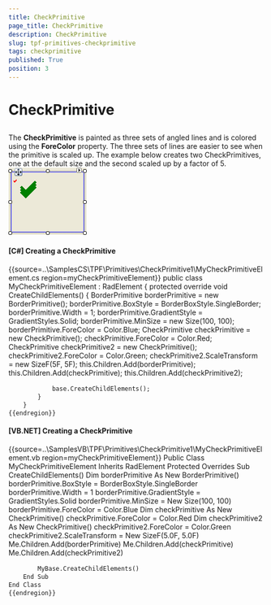 ```yaml
---
title: CheckPrimitive
page_title: CheckPrimitive
description: CheckPrimitive
slug: tpf-primitives-checkprimitive
tags: checkprimitive
published: True
position: 3
---
```


# CheckPrimitive



## 

The __CheckPrimitive__ is painted as three sets of angled lines and is colored using
        the __ForeColor__ property. The three sets of lines are easier to see when the primitive is 
        scaled up. The example below creates two CheckPrimitives, one at the default size and the second scaled up by a factor of 5.![tpf-primitives-checkprimitive 001](images/tpf-primitives-checkprimitive001.png)

#### __[C#] Creating a CheckPrimitive__

{{source=..\SamplesCS\TPF\Primitives\CheckPrimitive1\MyCheckPrimitiveElement.cs region=myCheckPrimitiveElement}}
	    public class MyCheckPrimitiveElement : RadElement
	    {
	        protected override void CreateChildElements()
	        {
	            BorderPrimitive borderPrimitive = new BorderPrimitive();
	            borderPrimitive.BoxStyle = BorderBoxStyle.SingleBorder;
	            borderPrimitive.Width = 1;
	            borderPrimitive.GradientStyle = GradientStyles.Solid;
	            borderPrimitive.MinSize = new Size(100, 100);
	            borderPrimitive.ForeColor = Color.Blue;
	            CheckPrimitive checkPrimitive = new CheckPrimitive();
	            checkPrimitive.ForeColor = Color.Red;
	            CheckPrimitive checkPrimitive2 = new CheckPrimitive();
	            checkPrimitive2.ForeColor = Color.Green;
	            checkPrimitive2.ScaleTransform = new SizeF(5F, 5F);
	            this.Children.Add(borderPrimitive);
	            this.Children.Add(checkPrimitive);
	            this.Children.Add(checkPrimitive2);
	
	            base.CreateChildElements();
	        }
	    }
	{{endregion}}



#### __[VB.NET] Creating a CheckPrimitive__

{{source=..\SamplesVB\TPF\Primitives\CheckPrimitive1\MyCheckPrimitiveElement.vb region=myCheckPrimitiveElement}}
	Public Class MyCheckPrimitiveElement
	    Inherits RadElement
	    Protected Overrides Sub CreateChildElements()
	        Dim borderPrimitive As New BorderPrimitive()
	        borderPrimitive.BoxStyle = BorderBoxStyle.SingleBorder
	        borderPrimitive.Width = 1
	        borderPrimitive.GradientStyle = GradientStyles.Solid
	        borderPrimitive.MinSize = New Size(100, 100)
	        borderPrimitive.ForeColor = Color.Blue
	        Dim checkPrimitive As New CheckPrimitive()
	        checkPrimitive.ForeColor = Color.Red
	        Dim checkPrimitive2 As New CheckPrimitive()
	        checkPrimitive2.ForeColor = Color.Green
	        checkPrimitive2.ScaleTransform = New SizeF(5.0F, 5.0F)
	        Me.Children.Add(borderPrimitive)
	        Me.Children.Add(checkPrimitive)
	        Me.Children.Add(checkPrimitive2)
	
	        MyBase.CreateChildElements()
	    End Sub
	End Class
	{{endregion}}


